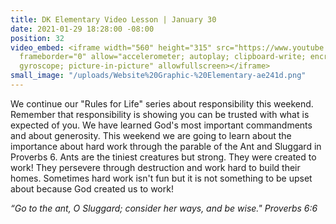 ```yaml
---
title: DK Elementary Video Lesson | January 30
date: 2021-01-29 18:28:00 -08:00
position: 32
video_embed: <iframe width="560" height="315" src="https://www.youtube.com/embed/yHl_49F-xNA"
  frameborder="0" allow="accelerometer; autoplay; clipboard-write; encrypted-media;
  gyroscope; picture-in-picture" allowfullscreen></iframe>
small_image: "/uploads/Website%20Graphic-%20Elementary-ae241d.png"
---
```


We continue our "Rules for Life" series about responsibility this weekend. Remember that responsibility is showing you can be trusted with what is expected of you. We have learned God's most important commandments and about generosity. This weekend we are going to learn about the importance about hard work through the parable of the Ant and Sluggard in Proverbs 6. Ants are the tiniest creatures but strong. They were created to work! They persevere through destruction and work hard to build their homes. Sometimes hard work isn't fun but it is not something to be upset about because God created us to work!

*“Go to the ant, O Sluggard; consider her ways, and be wise." Proverbs 6:6*